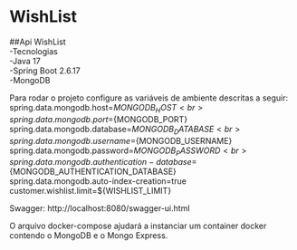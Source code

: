 # WishList
##Api WishList<br>
-Tecnologias<br>
-Java 17<br>
-Spring Boot 2.6.17<br>
-MongoDB<br>

Para rodar o projeto configure as variáveis de ambiente descritas a seguir:<br>
spring.data.mongodb.host=${MONGODB_HOST}<br>
spring.data.mongodb.port=${MONGODB_PORT}<br>
spring.data.mongodb.database=${MONGODB_DATABASE}<br>
spring.data.mongodb.username=${MONGODB_USERNAME}<br>
spring.data.mongodb.password=${MONGODB_PASSWORD}<br>
spring.data.mongodb.authentication-database=${MONGODB_AUTHENTICATION_DATABASE}<br>
spring.data.mongodb.auto-index-creation=true<br>
customer.wishlist.limit=${WISHLIST_LIMIT}<br>

Swagger: http://localhost:8080/swagger-ui.html<br>

O arquivo docker-compose ajudará a instanciar um container docker contendo o MongoDB e o Mongo Express.
